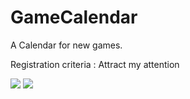 # GameCalendar
A Calendar for new games.

Registration criteria : Attract my attention

<img src="https://user-images.githubusercontent.com/45890606/54087790-27025680-439a-11e9-8109-2b2616bc513f.png">

<img src="https://user-images.githubusercontent.com/45890606/54087800-397c9000-439a-11e9-99c5-e1e7ca4faaa1.png">
